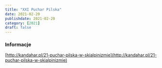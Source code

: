 ```yaml
---
title: "XXI Puchar Pilska"
date: 2021-02-20
publishdate: 2021-02-20
category: [2021]
draft: false
---
```


### Informacje
[http://kandahar.pl/21-puchar-pilska-w-skialpinizmie](http://kandahar.pl/21-puchar-pilska-w-skialpinizmie)
